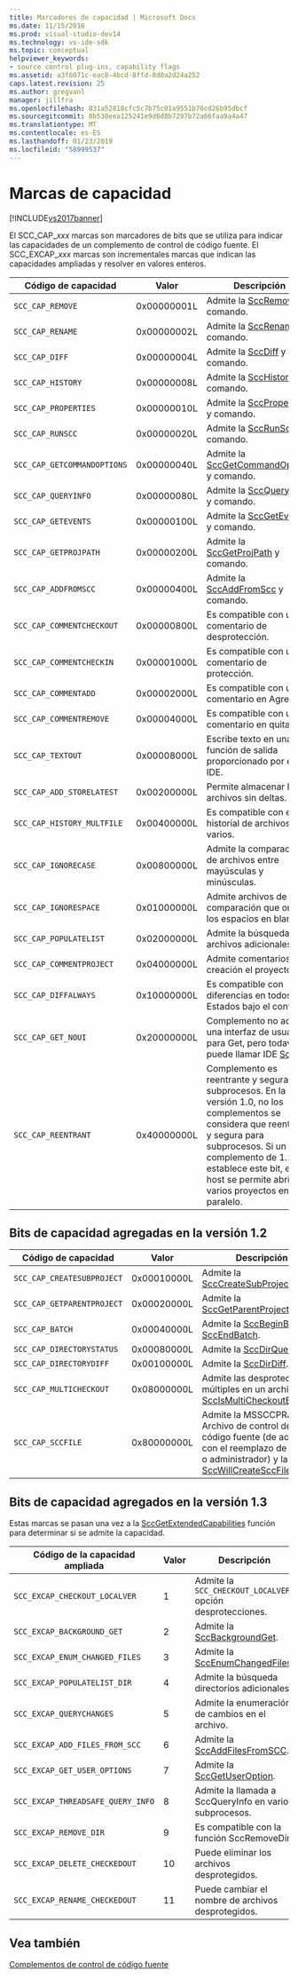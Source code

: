 ```yaml
---
title: Marcadores de capacidad | Microsoft Docs
ms.date: 11/15/2016
ms.prod: visual-studio-dev14
ms.technology: vs-ide-sdk
ms.topic: conceptual
helpviewer_keywords:
- source control plug-ins, capability flags
ms.assetid: a3f6071c-eac8-4bcd-8ffd-8d0a2d24a252
caps.latest.revision: 25
ms.author: gregvanl
manager: jillfra
ms.openlocfilehash: 831a52818cfc5c7b75c01a9551b70cd26b95dbcf
ms.sourcegitcommit: 8b538eea125241e9d6d8b7297b72a66faa9a4a47
ms.translationtype: MT
ms.contentlocale: es-ES
ms.lasthandoff: 01/23/2019
ms.locfileid: "58999537"
---
```

# <a name="capability-flags"></a>Marcas de capacidad
[!INCLUDE[vs2017banner](../includes/vs2017banner.md)]

El SCC_CAP_*xxx* marcas son marcadores de bits que se utiliza para indicar las capacidades de un complemento de control de código fuente. El SCC_EXCAP_*xxx* marcas son incrementales marcas que indican las capacidades ampliadas y resolver en valores enteros.  
  
|Código de capacidad|Valor|Descripción|  
|---------------------|-----------|-----------------|  
|`SCC_CAP_REMOVE`|0x00000001L|Admite la [SccRemove](../extensibility/sccremove-function.md) y comando.|  
|`SCC_CAP_RENAME`|0x00000002L|Admite la [SccRename](../extensibility/sccrename-function.md) y comando.|  
|`SCC_CAP_DIFF`|0x00000004L|Admite la [SccDiff](../extensibility/sccdiff-function.md) y comando.|  
|`SCC_CAP_HISTORY`|0x00000008L|Admite la [SccHistory](../extensibility/scchistory-function.md) y comando.|  
|`SCC_CAP_PROPERTIES`|0x00000010L|Admite la [SccProperties](../extensibility/sccproperties-function.md) y comando.|  
|`SCC_CAP_RUNSCC`|0x00000020L|Admite la [SccRunScc](../extensibility/sccrunscc-function.md) y comando.|  
|`SCC_CAP_GETCOMMANDOPTIONS`|0x00000040L|Admite la [SccGetCommandOptions](../extensibility/sccgetcommandoptions-function.md) y comando.|  
|`SCC_CAP_QUERYINFO`|0x00000080L|Admite la [SccQueryInfo](../extensibility/sccqueryinfo-function.md) y comando.|  
|`SCC_CAP_GETEVENTS`|0x00000100L|Admite la [SccGetEvents](../extensibility/sccgetevents-function.md) y comando.|  
|`SCC_CAP_GETPROJPATH`|0x00000200L|Admite la [SccGetProjPath](../extensibility/sccgetprojpath-function.md) y comando.|  
|`SCC_CAP_ADDFROMSCC`|0x00000400L|Admite la [SccAddFromScc](../extensibility/sccaddfromscc-function.md) y comando.|  
|`SCC_CAP_COMMENTCHECKOUT`|0x00000800L|Es compatible con un comentario de desprotección.|  
|`SCC_CAP_COMMENTCHECKIN`|0x00001000L|Es compatible con un comentario de protección.|  
|`SCC_CAP_COMMENTADD`|0x00002000L|Es compatible con un comentario en Agregar.|  
|`SCC_CAP_COMMENTREMOVE`|0x00004000L|Es compatible con un comentario en quitar.|  
|`SCC_CAP_TEXTOUT`|0x00008000L|Escribe texto en una función de salida proporcionado por el IDE.|  
|`SCC_CAP_ADD_STORELATEST`|0x00200000L|Permite almacenar los archivos sin deltas.|  
|`SCC_CAP_HISTORY_MULTFILE`|0x00400000L|Es compatible con el historial de archivos varios.|  
|`SCC_CAP_IGNORECASE`|0x00800000L|Admite la comparación de archivos entre mayúsculas y minúsculas.|  
|`SCC_CAP_IGNORESPACE`|0x01000000L|Admite archivos de comparación que omite los espacios en blanco.|  
|`SCC_CAP_POPULATELIST`|0x02000000L|Admite la búsqueda de archivos adicionales.|  
|`SCC_CAP_COMMENTPROJECT`|0x04000000L|Admite comentarios en creación el proyecto.|  
|`SCC_CAP_DIFFALWAYS`|0x10000000L|Es compatible con diferencias en todos los Estados bajo el control.|  
|`SCC_CAP_GET_NOUI`|0x20000000L|Complemento no admite una interfaz de usuario para Get, pero todavía puede llamar IDE [SccGet](../extensibility/sccget-function.md).|  
|`SCC_CAP_REENTRANT`|0x40000000L|Complemento es reentrante y segura para subprocesos. En la versión 1.0, no los complementos se considera que reentrante y segura para subprocesos. Si un complemento de 1.1 se establece este bit, el host se permite abrir varios proyectos en paralelo.|  
  
## <a name="capability-bits-added-in-version-12"></a>Bits de capacidad agregadas en la versión 1.2  
  
|Código de capacidad|Valor|Descripción|  
|---------------------|-----------|-----------------|  
|`SCC_CAP_CREATESUBPROJECT`|0x00010000L|Admite la [SccCreateSubProject](../extensibility/scccreatesubproject-function.md).|  
|`SCC_CAP_GETPARENTPROJECT`|0x00020000L|Admite la [SccGetParentProjectPath](../extensibility/sccgetparentprojectpath-function.md).|  
|`SCC_CAP_BATCH`|0x00040000L|Admite la [SccBeginBatch](../extensibility/sccbeginbatch-function.md) y [SccEndBatch](../extensibility/sccendbatch-function.md).|  
|`SCC_CAP_DIRECTORYSTATUS`|0x00080000L|Admite la [SccDirQueryInfo](../extensibility/sccdirqueryinfo-function.md).|  
|`SCC_CAP_DIRECTORYDIFF`|0x00100000L|Admite la [SccDirDiff](../extensibility/sccdirdiff-function.md).|  
|`SCC_CAP_MULTICHECKOUT`|0x08000000L|Admite las desprotecciones múltiples en un archivo y la [SccIsMultiCheckoutEnabled](../extensibility/sccismulticheckoutenabled-function.md).|  
|`SCC_CAP_SCCFILE`|0x80000000L|Admite la MSSCCPRJ. Archivo de control de código fuente (de acuerdo con el reemplazo de usuario o administrador) y la [SccWillCreateSccFile](../extensibility/sccwillcreatesccfile-function.md).|  
  
## <a name="capability-bits-added-in-version-13"></a>Bits de capacidad agregados en la versión 1.3  
 Estas marcas se pasan una vez a la [SccGetExtendedCapabilities](../extensibility/sccgetextendedcapabilities-function.md) función para determinar si se admite la capacidad.  
  
|Código de la capacidad ampliada|Valor|Descripción|  
|------------------------------|-----------|-----------------|  
|`SCC_EXCAP_CHECKOUT_LOCALVER`|1|Admite la `SCC_CHECKOUT_LOCALVER` opción desprotecciones.|  
|`SCC_EXCAP_BACKGROUND_GET`|2|Admite la [SccBackgroundGet](../extensibility/sccbackgroundget-function.md).|  
|`SCC_EXCAP_ENUM_CHANGED_FILES`|3|Admite la [SccEnumChangedFiles](../extensibility/sccenumchangedfiles-function.md).|  
|`SCC_EXCAP_POPULATELIST_DIR`|4|Admite la búsqueda directorios adicionales.|  
|`SCC_EXCAP_QUERYCHANGES`|5|Admite la enumeración de cambios en el archivo.|  
|`SCC_EXCAP_ADD_FILES_FROM_SCC`|6|Admite la [SccAddFilesFromSCC](../extensibility/sccaddfilesfromscc-function.md).|  
|`SCC_EXCAP_GET_USER_OPTIONS`|7|Admite la [SccGetUserOption](../extensibility/sccgetuseroption-function.md).|  
|`SCC_EXCAP_THREADSAFE_QUERY_INFO`|8|Admite la llamada a SccQueryInfo en varios subprocesos.|  
|`SCC_EXCAP_REMOVE_DIR`|9|Es compatible con la función SccRemoveDir.|  
|`SCC_EXCAP_DELETE_CHECKEDOUT`|10|Puede eliminar los archivos desprotegidos.|  
|`SCC_EXCAP_RENAME_CHECKEDOUT`|11|Puede cambiar el nombre de archivos desprotegidos.|  
  
## <a name="see-also"></a>Vea también  
 [Complementos de control de código fuente](../extensibility/source-control-plug-ins.md)
